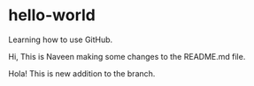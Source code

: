 # hello-world
Learning how to use GitHub.

Hi, 
This is Naveen making some changes to the README.md file.

Hola!
This is new addition to the branch.
